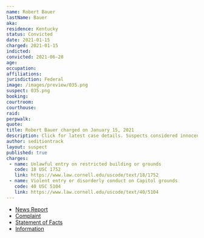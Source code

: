 ```yaml
---
name: Robert Bauer
lastName: Bauer
aka:
residence: Kentucky
status: Convicted
date: 2021-01-15
charged: 2021-01-15
indicted:
convicted: 2021-06-28
age:
occupation:
affiliations:
jurisdiction: Federal
image: /images/preview/035.png
suspect: 035.png
booking:
courtroom:
courthouse:
raid:
perpwalk:
quote:
title: Robert Bauer charged on January 15, 2021
description: Click for latest case details. Suspects considered innocent until proven guilty.
author: seditiontrack
layout: suspect
published: true
charges:
 - name: Unlawful entry on restricted building or grounds
   code: 18 USC 1752
   link: https://www.law.cornell.edu/uscode/text/18/1752
 - name: Violent entry or disorderly conduct on Capitol grounds
   code: 40 USC 5104
   link: https://www.law.cornell.edu/uscode/text/40/5104
---
```

- [News Report](https://www.whas11.com/article/news/crime/kentucky-capitol-riot-arrests-bauer/417-51b5098f-25b0-41f7-898b-37616e64dc5d)
- [Complaint](https://assets.documentcloud.org/documents/20456227/1-14-21-us-v-robert-bauer-complaint-statement.pdf)
- [Statement of Facts](https://www.justice.gov/opa/page/file/1355721/download)
- [Information](https://www.justice.gov/usao-dc/case-multi-defendant/file/1371586/download)
